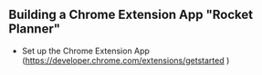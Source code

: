 ## Building a Chrome Extension App "Rocket Planner"
- Set up the Chrome Extension App (https://developer.chrome.com/extensions/getstarted )

